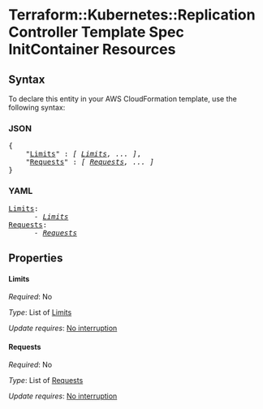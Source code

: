 # Terraform::Kubernetes::ReplicationController Template Spec InitContainer Resources

## Syntax

To declare this entity in your AWS CloudFormation template, use the following syntax:

### JSON

<pre>
{
    "<a href="#limits" title="Limits">Limits</a>" : <i>[ <a href="template-spec-initcontainer-resources-limits.md">Limits</a>, ... ]</i>,
    "<a href="#requests" title="Requests">Requests</a>" : <i>[ <a href="template-spec-initcontainer-resources-requests.md">Requests</a>, ... ]</i>
}
</pre>

### YAML

<pre>
<a href="#limits" title="Limits">Limits</a>: <i>
      - <a href="template-spec-initcontainer-resources-limits.md">Limits</a></i>
<a href="#requests" title="Requests">Requests</a>: <i>
      - <a href="template-spec-initcontainer-resources-requests.md">Requests</a></i>
</pre>

## Properties

#### Limits

_Required_: No

_Type_: List of <a href="template-spec-initcontainer-resources-limits.md">Limits</a>

_Update requires_: [No interruption](https://docs.aws.amazon.com/AWSCloudFormation/latest/UserGuide/using-cfn-updating-stacks-update-behaviors.html#update-no-interrupt)

#### Requests

_Required_: No

_Type_: List of <a href="template-spec-initcontainer-resources-requests.md">Requests</a>

_Update requires_: [No interruption](https://docs.aws.amazon.com/AWSCloudFormation/latest/UserGuide/using-cfn-updating-stacks-update-behaviors.html#update-no-interrupt)

